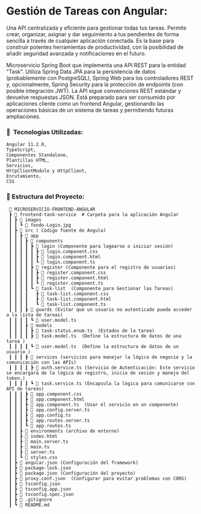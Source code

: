 # Gestión de Tareas con Angular:
Una API centralizada y eficiente para gestionar todas tus tareas. Permite crear, organizar, asignar y dar seguimiento a tus pendientes de forma sencilla a través de cualquier aplicación conectada. Es la base para construir potentes herramientas de productividad, con la posibilidad de añadir seguridad avanzada y notificaciones en el futuro.

Microservicio Spring Boot que implementa una API REST para la entidad "Task". Utiliza Spring Data JPA para la persistencia de datos (probablemente con PostgreSQL), Spring Web para los controladores REST y, opcionalmente, Spring Security para la protección de endpoints (con posible integración JWT). La API sigue convenciones REST estándar y devuelve respuestas JSON. Está preparado para ser consumido por aplicaciones cliente como un frontend Angular, gestionando las operaciones básicas de un sistema de tareas y permitiendo futuras ampliaciones.
### 📌 ️ Tecnologías Utilizadas:
```
Angular 11.2.0,
TypeScript,
Componentes Standalone,
Plantillas HTML,
Servicios,
HttpClientModule y HttpClient,
Enrutamiento,
CSS
```

### 📌 Estructura del Proyecto:
```
 📂 MICROSERVICIO-FRONTEND-ANGULAR
 ┣ 📂 frontend-task-service  # Carpeta para la aplicación Angular
 ┃ ┣ 📂 images
 ┃ ┃ ┗ 📄 fondo-Login.jpg
 ┃ ┣ 📂 src ( Código fuente de Angula)
 ┃ ┃ ┣ 📂 app
 ┃ ┃ ┃ ┣ 📂 components 
 ┃ ┃ ┃ ┃ ┣ 📂 login (Componente para logearse o iniciar sesión)
 ┃ ┃ ┃ ┃ ┃ ┣ 📄 login.component.css 
 ┃ ┃ ┃ ┃ ┃ ┣ 📄 login.component.html  
 ┃ ┃ ┃ ┃ ┃ ┗ 📄 login.component.ts  
 ┃ ┃ ┃ ┃ ┣ 📂 register (Componente para el registro de usuarios)
 ┃ ┃ ┃ ┃ ┃ ┣ 📄 register.component.css 
 ┃ ┃ ┃ ┃ ┃ ┣ 📄 register.component.html 
 ┃ ┃ ┃ ┃ ┃ ┗ 📄 register.component.ts 
 ┃ ┃ ┃ ┃ ┗ 📂 task-list  (Componente para Gestionar las Tareas)
 ┃ ┃ ┃ ┃   ┣ 📄 task-list.component.css 
 ┃ ┃ ┃ ┃   ┣ 📄 task-list.component.html 
 ┃ ┃ ┃ ┃   ┗ 📄 task-list.component.ts   
 ┃ ┃ ┃ ┣ 📂 guards (Evitar que un usuario no autenticado pueda acceder a la lista de tareas)
 ┃ ┃ ┃ ┃ ┗ 📄 user.model.ts  
 ┃ ┃ ┃ ┣ 📂 models 
 ┃ ┃ ┃ ┃ ┣ 📄 task-status.enum.ts  (Estados de la tarea)
 ┃ ┃ ┃ ┃ ┣ 📄 task.model.ts  (Define la estructura de datos de una tarea )
 ┃ ┃ ┃ ┃ ┗ 📄 user.model.ts  (Define la estructura de datos de un usuario )
 ┃ ┃ ┃ ┣ 📂 services (servicios para manejar la lógica de negocio y la comunicación con las APIs)
 ┃ ┃ ┃ ┃ ┣ 📄 auth.service.ts (Servicio de Autenticación: Este servicio se encargará de la lógica de registro, inicio de sesión y manejo del token.)
 ┃ ┃ ┃ ┃ ┗ 📄 task.service.ts (Encapsula la lógica para comunicarse con API de tareas)
 ┃ ┃ ┃ ┣ 📄 app.component.css
 ┃ ┃ ┃ ┣ 📄 app.component.html 
 ┃ ┃ ┃ ┣ 📄 app.component.ts  (Usar el servicio en un componente)
 ┃ ┃ ┃ ┣ 📄 app.config.server.ts 
 ┃ ┃ ┃ ┣ 📄 app.config.ts 
 ┃ ┃ ┃ ┣ 📄 app.routes.server.ts 
 ┃ ┃ ┃ ┗ 📄 app.routes.ts  
 ┃ ┃ ┣ 📂 environments (archivo de entorno)
 ┃ ┃ ┣ 📄 index.html  
 ┃ ┃ ┣ 📄 main.server.ts 
 ┃ ┃ ┣ 📄 main.ts 
 ┃ ┃ ┣ 📄 server.ts
 ┃ ┃ ┗ 📄 styles.css
 ┃ ┣ 📄 angular.json (Configuración del framework)
 ┃ ┣ 📄 package-lock.json
 ┃ ┣ 📄 package.json (Configuración del proyecto)
 ┃ ┣ 📄 proxy.conf.json  (Configurar para evitar problemas con CORS)
 ┃ ┣ 📄 tsconfig.json
 ┃ ┣ 📄 tsconfig.app.json
 ┃ ┣ 📄 tsconfig.spec.json 
 ┃ ┣ 📄 .gitignore
 ┃ ┗ 📄 README.md
```